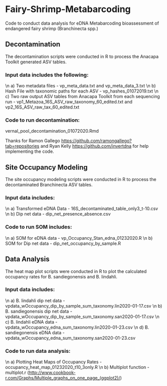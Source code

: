# Fairy-Shrimp-Metabarcoding
Code to conduct data analysis for eDNA Metabarcoding bioassessment of endangered fairy shrimp (Branchinecta spp.)

## Decontamination
The decontamination scripts were conducted in R to process the Anacapa Toolkit generated ASV tables. 

### Input data includes the following:
\n a) Two metadata files - vp_meta_data.txt and vp_meta_data_3.txt
\n b) Hash File with taxonomic paths for each ASV - vp_hashes_01072019.txt
\n c) Two raw output ASV tables from Anacapa Toolkit from each sequencing run - vp1_Metazoa_16S_ASV_raw_taxonomy_60_edited.txt and vp2_16S_ASV_raw_tax_60_edited.txt

### Code to run decontamination:
vernal_pool_decontamination_01072020.Rmd

Thanks for Ramon Gallego https://github.com/ramongallego?tab=repositories and Ryan Kelly https://github.com/invertdna for help implementing the code.

## Site Occupancy Modeling
The site occupancy modeling scripts were conducted in R to process the decontaminated Branchinecta ASV tables.

### Input data includes:
\n a) Transformed eDNA Data - 16S_decontaminated_table_only3_t-10.csv
\n b) Dip net data - dip_net_presence_absence.csv

### Code to run SOM includes:
\n a) SOM for eDNA data - vp_Occupancy_Stan_edna_01232020.R
\n b) SOM for Dip net data - dip_net_occupancy_by_sample.R

## Data Analysis
The heat map plot scripts were conducted in R to plot the calculated occupancy rates for B. sandiegonensis and B. lindahli.

### Input data includes:
\n a) B. lindahli dip net data - vpdata_wOccupancy_dip_by_sample_sum_taxonomy.lin2020-01-17.csv
\n b) B. sandiegonensis dip net data - vpdata_wOccupancy_dip_by_sample_sum_taxonomy.san2020-01-17.csv
\n c) B. lindahli eDNA data - vpdata_wOccupancy_edna_sum_taxonomy.lin2020-01-23.csv
\n d) B. sandiegonensis eDNA data - vpdata_wOccupancy_edna_sum_taxonomy.san2020-01-23.csv

### Code to run data analysis:
\n a) Plotting Heat Maps of Occupancy Rates - occupancy_heat_map_01232020_t10_3only.R
\n b) Multiplot function - multiplot.r (http://www.cookbook-r.com/Graphs/Multiple_graphs_on_one_page_(ggplot2)/)

